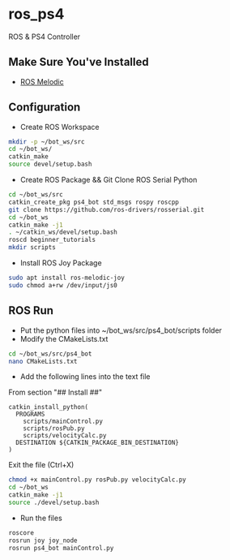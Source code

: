 # ros_ps4
ROS & PS4 Controller

## Make Sure You've Installed
* [ROS Melodic](http://wiki.ros.org/melodic/Installation)

## Configuration
* Create ROS Workspace
```bash
mkdir -p ~/bot_ws/src
cd ~/bot_ws/
catkin_make
source devel/setup.bash
```

* Create ROS Package && Git Clone ROS Serial Python
```bash
cd ~/bot_ws/src
catkin_create_pkg ps4_bot std_msgs rospy roscpp
git clone https://github.com/ros-drivers/rosserial.git
cd ~/bot_ws
catkin_make -j1
. ~/catkin_ws/devel/setup.bash
roscd beginner_tutorials 
mkdir scripts
```

* Install ROS Joy Package
```bash
sudo apt install ros-melodic-joy
sudo chmod a+rw /dev/input/js0
```

## ROS Run
* Put the python files into ~/bot_ws/src/ps4_bot/scripts folder
* Modify the CMakeLists.txt
```bash
cd ~/bot_ws/src/ps4_bot
nano CMakeLists.txt
```
* Add the following lines into the text file

From section "## Install ##"
```
catkin_install_python(
  PROGRAMS 
    scripts/mainControl.py
    scripts/rosPub.py
    scripts/velocityCalc.py
  DESTINATION ${CATKIN_PACKAGE_BIN_DESTINATION}
)
```
Exit the file (Ctrl+X)
```bash
chmod +x mainControl.py rosPub.py velocityCalc.py
cd ~/bot_ws
catkin_make -j1
source ./devel/setup.bash
```
* Run the files
```bash
roscore
rosrun joy joy_node
rosrun ps4_bot mainControl.py
```
